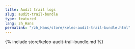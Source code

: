 ```yaml
---
title: Audit trail logs
slug: audit-trail-bundle
type: featured
lang: zh_Hans
permalink: "/zh_Hans/store/keleo-audit-trail-bundle.html"
---
```


{% include store/keleo-audit-trail-bundle.md %}
